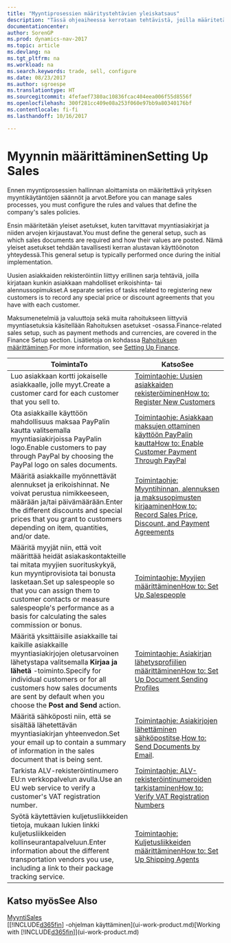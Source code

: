 ```yaml
---
title: "Myyntiprosessien määritystehtävien yleiskatsaus"
description: "Tässä ohjeaiheessa kerrotaan tehtävistä, joilla määritetään myyntikäytäntöjen ja -prosessien määrityksessä käytettävät säännöt ja arvot."
documentationcenter: 
author: SorenGP
ms.prod: dynamics-nav-2017
ms.topic: article
ms.devlang: na
ms.tgt_pltfrm: na
ms.workload: na
ms.search.keywords: trade, sell, configure
ms.date: 08/23/2017
ms.author: sgroespe
ms.translationtype: HT
ms.sourcegitcommit: 4fefaef7380ac10836fcac404eea006f55d8556f
ms.openlocfilehash: 300f281cc409e08a253f060e97bb9a80340176bf
ms.contentlocale: fi-fi
ms.lasthandoff: 10/16/2017

---
```

# <a name="setting-up-sales"></a><span data-ttu-id="90e4f-103">Myynnin määrittäminen</span><span class="sxs-lookup"><span data-stu-id="90e4f-103">Setting Up Sales</span></span>
<span data-ttu-id="90e4f-104">Ennen myyntiprosessien hallinnan aloittamista on määritettävä yrityksen myyntikäytäntöjen säännöt ja arvot.</span><span class="sxs-lookup"><span data-stu-id="90e4f-104">Before you can manage sales processes, you must configure the rules and values that define the company's sales policies.</span></span>

<span data-ttu-id="90e4f-105">Ensin määritetään yleiset asetukset, kuten tarvittavat myyntiasiakirjat ja niiden arvojen kirjaustavat.</span><span class="sxs-lookup"><span data-stu-id="90e4f-105">You must define the general setup, such as which sales documents are required and how their values are posted.</span></span> <span data-ttu-id="90e4f-106">Nämä yleiset asetukset tehdään tavallisesti kerran alustavan käyttöönoton yhteydessä.</span><span class="sxs-lookup"><span data-stu-id="90e4f-106">This general setup is typically performed once during the initial implementation.</span></span>

<span data-ttu-id="90e4f-107">Uusien asiakkaiden rekisteröintiin liittyy erillinen sarja tehtäviä, joilla kirjataan kunkin asiakkaan mahdolliset erikoishinta- tai alennussopimukset.</span><span class="sxs-lookup"><span data-stu-id="90e4f-107">A separate series of tasks related to registering new customers is to record any special price or discount agreements that you have with each customer.</span></span>

<span data-ttu-id="90e4f-108">Maksumenetelmiä ja valuuttoja sekä muita rahoitukseen liittyviä myyntiasetuksia käsitellään Rahoituksen asetukset -osassa.</span><span class="sxs-lookup"><span data-stu-id="90e4f-108">Finance-related sales setup, such as payment methods and currencies, are covered in the Finance Setup section.</span></span> <span data-ttu-id="90e4f-109">Lisätietoja on kohdassa [Rahoituksen määrittäminen](finance-setup-finance.md).</span><span class="sxs-lookup"><span data-stu-id="90e4f-109">For more information, see [Setting Up Finance](finance-setup-finance.md).</span></span>

| <span data-ttu-id="90e4f-110">Toiminta</span><span class="sxs-lookup"><span data-stu-id="90e4f-110">To</span></span> | <span data-ttu-id="90e4f-111">Katso</span><span class="sxs-lookup"><span data-stu-id="90e4f-111">See</span></span> |
| --- | --- |
| <span data-ttu-id="90e4f-112">Luo asiakkaan kortti jokaiselle asiakkaalle, jolle myyt.</span><span class="sxs-lookup"><span data-stu-id="90e4f-112">Create a customer card for each customer that you sell to.</span></span> |[<span data-ttu-id="90e4f-113">Toimintaohje: Uusien asiakkaiden rekisteröiminen</span><span class="sxs-lookup"><span data-stu-id="90e4f-113">How to: Register New Customers</span></span>](sales-how-register-new-customers.md) |
| <span data-ttu-id="90e4f-114">Ota asiakkaille käyttöön mahdollisuus maksaa PayPalin kautta valitsemalla myyntiasiakirjoissa PayPalin logo.</span><span class="sxs-lookup"><span data-stu-id="90e4f-114">Enable customers to pay through PayPal by choosing the PayPal logo on sales documents.</span></span> |[<span data-ttu-id="90e4f-115">Toimintaohje: Asiakkaan maksujen ottaminen käyttöön PayPalin kautta</span><span class="sxs-lookup"><span data-stu-id="90e4f-115">How to: Enable Customer Payment Through PayPal</span></span>](sales-how-enable-payment-service-extensions.md) |
| <span data-ttu-id="90e4f-116">Määritä asiakkaille myönnettävät alennukset ja erikoishinnat. Ne voivat perustua nimikkeeseen, määrään ja/tai päivämäärään.</span><span class="sxs-lookup"><span data-stu-id="90e4f-116">Enter the different discounts and special prices that you grant to customers depending on item, quantities, and/or date.</span></span> |[<span data-ttu-id="90e4f-117">Toimintaohje: Myyntihinnan, alennuksen ja maksusopimusten kirjaaminen</span><span class="sxs-lookup"><span data-stu-id="90e4f-117">How to: Record Sales Price, Discount, and Payment Agreements</span></span>](sales-how-record-sales-price-discount-payment-agreements.md) |
| <span data-ttu-id="90e4f-118">Määritä myyjät niin, että voit määrittää heidät asiakaskontakteille tai mitata myyjien suorituskykyä, kun myyntiprovisiota tai bonusta lasketaan.</span><span class="sxs-lookup"><span data-stu-id="90e4f-118">Set up salespeople so that you can assign them to customer contacts or measure salespeople's performance as a basis for calculating the sales commission or bonus.</span></span> |[<span data-ttu-id="90e4f-119">Toimintaohje: Myyjien määrittäminen</span><span class="sxs-lookup"><span data-stu-id="90e4f-119">How to: Set Up Salespeople</span></span>](sales-how-setup-salespeople.md) |
| <span data-ttu-id="90e4f-120">Määritä yksittäisille asiakkaille tai kaikille asiakkaille myyntiasiakirjojen oletusarvoinen lähetystapa valitsemalla **Kirjaa ja lähetä** -toiminto.</span><span class="sxs-lookup"><span data-stu-id="90e4f-120">Specify for individual customers or for all customers how sales documents are sent by default when you choose the **Post and Send** action.</span></span> |[<span data-ttu-id="90e4f-121">Toimintaohje: Asiakirjan lähetysprofiilien määrittäminen</span><span class="sxs-lookup"><span data-stu-id="90e4f-121">How to: Set Up Document Sending Profiles</span></span>](sales-how-setup-document-send-profiles.md) |
| <span data-ttu-id="90e4f-122">Määritä sähköposti niin, että se sisältää lähetettävän myyntiasiakirjan yhteenvedon.</span><span class="sxs-lookup"><span data-stu-id="90e4f-122">Set your email up to contain a summary of information in the sales document that is being sent.</span></span> |<span data-ttu-id="90e4f-123">[Toimintaohje: Asiakirjojen lähettäminen sähköpostitse](ui-how-send-documents-email.md).</span><span class="sxs-lookup"><span data-stu-id="90e4f-123">[How to: Send Documents by Email](ui-how-send-documents-email.md).</span></span> |
|<span data-ttu-id="90e4f-124">Tarkista ALV-rekisteröintinumero EU:n verkkopalvelun avulla.</span><span class="sxs-lookup"><span data-stu-id="90e4f-124">Use an EU web service to verify a customer's VAT registration number.</span></span>|[<span data-ttu-id="90e4f-125">Toimintaohje: ALV-rekisteröintinumeroiden tarkistaminen</span><span class="sxs-lookup"><span data-stu-id="90e4f-125">How to: Verify VAT Registration Numbers</span></span>](sales-how-to-verify-vat-registration-numbers.md)|
|<span data-ttu-id="90e4f-126">Syötä käytettävien kuljetusliikkeiden tietoja, mukaan lukien linkki kuljetusliikkeiden kollinseurantapalveluun.</span><span class="sxs-lookup"><span data-stu-id="90e4f-126">Enter information about the different transportation vendors you use, including a link to their package tracking service.</span></span>|[<span data-ttu-id="90e4f-127">Toimintaohje: Kuljetusliikkeiden määrittäminen</span><span class="sxs-lookup"><span data-stu-id="90e4f-127">How to: Set Up Shipping Agents</span></span>](sales-how-to-set-up-shipping-agents.md)|

## <a name="see-also"></a><span data-ttu-id="90e4f-128">Katso myös</span><span class="sxs-lookup"><span data-stu-id="90e4f-128">See Also</span></span>
[<span data-ttu-id="90e4f-129">Myynti</span><span class="sxs-lookup"><span data-stu-id="90e4f-129">Sales</span></span>](sales-manage-sales.md)  
<span data-ttu-id="90e4f-130">[[!INCLUDE[d365fin](includes/d365fin_md.md)] -ohjelman käyttäminen](ui-work-product.md)</span><span class="sxs-lookup"><span data-stu-id="90e4f-130">[Working with [!INCLUDE[d365fin](includes/d365fin_md.md)]](ui-work-product.md)</span></span>

